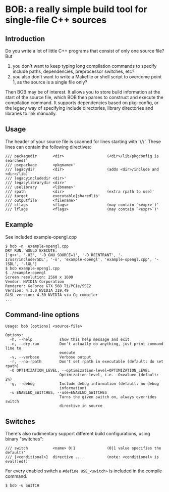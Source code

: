 # BOB: a really simple build tool for single-file C++ sources

## Introduction

Do you write a lot of little C++ programs that consist of only one 
source file? But

1. you don't want to keep typing long compilation commands to specify
   include paths, dependencies, preprocessor switches, etc?
2. you also don't want to write a Makefile or shell script to overcome point 1,
   as the source is a single file only?

Then BOB may be of interest. It allows you to store build information
at the start of the source file, which BOB then parses to construct and
execute the compilation command. It supports dependencies based on pkg-config, 
or the legacy way of specifying include directories, library directories 
and libraries to link manually.

## Usage

The header of your source file is scanned for lines starting with '///'.
These lines can contain the following directives:
    
    /// packagedir       <dir>                   (<dir>/lib/pkgconfig is searched)'
    /// usepackage       <pkgname>'
    /// legacydir        <dir>                   (adds <dir>/include and <dir>/lib)'
    /// legacyincludedir <dir>'
    /// legacylibrarydir <dir>'
    /// uselibrary       <libname>'
    /// rpath            <dir>                   (extra rpath to use)'
    /// target           executable|sharedlib'
    /// outputfile       <filename>'
    /// cflags           <flags>                 (may contain `<expr>`)'
    /// lflags           <flags>                 (may contain `<expr>`)'
    
## Example

See included example-opengl.cpp

    $ bob -n  example-opengl.cpp 
    DRY RUN, WOULD EXECUTE:
    ['g++', '-O2', '-D_GNU_SOURCE=1', '-D_REENTRANT', '-I/usr/include/SDL', '-o', 'example-opengl', 'example-opengl.cpp', '-lSDL', '-lGL']
    $ bob example-opengl.cpp
    $ ./example-opengl 
    Screen resolution: 2560 x 1600
    Vendor: NVIDIA Corporation
    Renderer: GeForce GTX 560 Ti/PCIe/SSE2
    Version: 4.3.0 NVIDIA 319.49
    GLSL version: 4.30 NVIDIA via Cg compiler
    ...

## Command-line options

    Usage: bob [options] <source-file>

    Options:
      -h, --help            show this help message and exit
      -n, --dry-run         Don't actually do anything, just print command line to
                            execute
      -v, --verbose         Verbose output
      -r, --no-rpath        Don't set rpath in executable (default: do set rpath)
      -O OPTIMIZATION_LEVEL, --optimization-level=OPTIMIZATION_LEVEL
                            Optimization level, i.e. -O<value> (default: 2%)
      -g, --debug           Include debug information (default: no debug
                            information)
      -u ENABLED_SWITCHES, --use=ENABLED_SWITCHES
                            Turns the given switch on, always overrides switch
                            directive in source

## Switches

There's also rudimentary support different build configurations, using binary "switches":
    
    /// switch           <name> 0|1              (0|1 value specifies the default)'
    /// {<conditional>}  directive ...           (note: <conditional> is eval()ed!)'    
    
For every enabled switch a ```#define USE_<switch>``` is included in
the compile command.

    $ bob -u SWITCH







